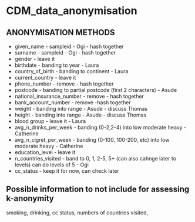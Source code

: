 # CDM_data_anonymisation

## ANONYMISATION METHODS
- given_name - sampleid - Ogi - hash together
- surname - sampleid - Ogi - hash together
- gender - leave it
- birthdate - banding to year - Laura
- country_of_birth - banding to continent - Laura
- current_country - leave it 
- phone_number - remove - hash together
- postcode - banding to partial postcode (first 2 characters) - Asude
- national_insurance_number - remove - hash together
- bank_account_number - remove -hash together
- weight - banding into range - Asude - discuss Thomas
- height - banding into range - Asude - discuss Thomas
- blood group - leave it - Laura
- avg_n_drinks_per_week - banding (0-2,2-4) into low moderate heavy - Catherine
- avg_n_cigret_per_week - banding (0-100, 100-200, etc) into low moderate heavy - Catherine
- education_level - leave it
- n_countries_visited - band to 0, 1, 2-5, 5+ (can also cahnge later to levels) can do levels of 5 - Ogi
- cc_status - keep it for now, can check later

## Possible information to not include for assessing k-anonymity
smoking, drinking, cc status, numbers of countries visited,




